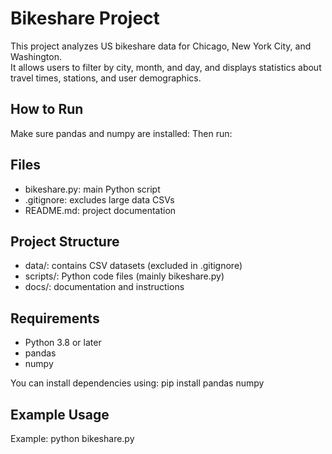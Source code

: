 # Bikeshare Project

This project analyzes US bikeshare data for Chicago, New York City, and Washington.  
It allows users to filter by city, month, and day, and displays statistics about travel times, stations, and user demographics.

## How to Run
Make sure pandas and numpy are installed:
Then run:
## Files
- bikeshare.py: main Python script  
- .gitignore: excludes large data CSVs  
- README.md: project documentation

## Project Structure

- data/: contains CSV datasets (excluded in .gitignore)  
- scripts/: Python code files (mainly bikeshare.py)  
- docs/: documentation and instructions

## Requirements

- Python 3.8 or later  
- pandas  
- numpy  

You can install dependencies using:
pip install pandas numpy
## Example Usage

Example:
python bikeshare.py